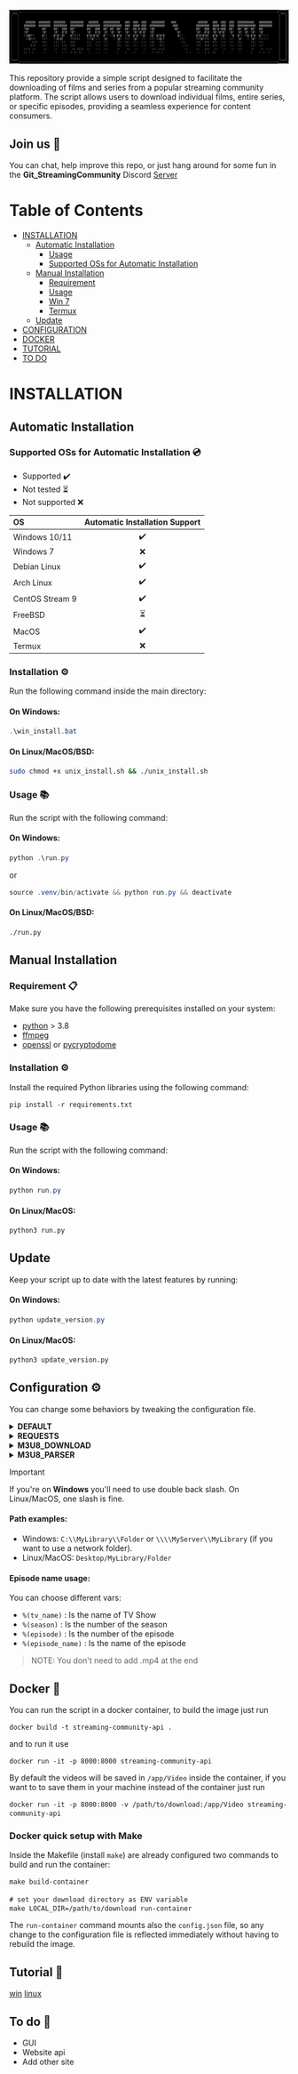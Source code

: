 <p align="center">
    <img src="./Src/Assets/min_logo.png">
</p>


This repository provide a simple script designed to facilitate the downloading of films and series from a popular streaming community platform. The script allows users to download individual films, entire series, or specific episodes, providing a seamless experience for content consumers.

## Join us 🌟
You can chat, help improve this repo, or just hang around for some fun in the **Git_StreamingCommunity** Discord [Server](https://discord.com/invite/8vV68UGRc7)

# Table of Contents

* [INSTALLATION](#installation)
  * [Automatic Installation](#automatic-installation)
    * [Usage](#usage-automatic)
    * [Supported OSs for Automatic Installation](#automatic-installation-os)
  * [Manual Installation](#manual-installation)
    * [Requirement](#requirement)
    * [Usage](#usage-manual)
    * [Win 7](https://github.com/Ghost6446/StreamingCommunity_api/wiki/Installation#win-7)
    * [Termux](https://github.com/Ghost6446/StreamingCommunity_api/wiki/Termux) 
  * [Update](#update)
* [CONFIGURATION](#configuration)
* [DOCKER](#docker)
* [TUTORIAL](#tutorial)
* [TO DO](#to-do)

# INSTALLATION

## Automatic Installation
<a id="automatic-installation-os"></a>
### Supported OSs for Automatic Installation 💿
- Supported ✔️
- Not tested ⏳
- Not supported ❌

| OS                  |       Automatic Installation Support       |
|:--------------------|:--------------------:|
| Windows 10/11       |          ✔️          |
| Windows 7           |          ❌          |
| Debian Linux        |          ✔️          |
| Arch Linux          |          ✔️          |
| CentOS Stream 9     |          ✔️          |
| FreeBSD             |          ⏳           |
| MacOS               |          ✔️          |
| Termux              |          ❌          |

### Installation ⚙️
Run the following command inside the main directory:
#### On Windows:
```powershell
.\win_install.bat
```

#### On Linux/MacOS/BSD:
```bash
sudo chmod +x unix_install.sh && ./unix_install.sh
```

<a id="usage-automatic"></a>
### Usage 📚

Run the script with the following command:
#### On Windows:
```powershell
python .\run.py
```
or
```powershell
source .venv/bin/activate && python run.py && deactivate
```

#### On Linux/MacOS/BSD:
```bash
./run.py
```

## Manual Installation
<a id="requirement"></a>
### Requirement 📋

Make sure you have the following prerequisites installed on your system:

* [python](https://www.python.org/downloads/) > 3.8
* [ffmpeg](https://www.gyan.dev/ffmpeg/builds/)
* [openssl](https://www.openssl.org) or [pycryptodome](https://pypi.org/project/pycryptodome/)

### Installation ⚙️

Install the required Python libraries using the following command:

```
pip install -r requirements.txt
```

<a id="usage-manual"></a>
### Usage 📚

Run the script with the following command:

#### On Windows:

```powershell
python run.py
```

#### On Linux/MacOS:

```bash
python3 run.py
```


## Update

Keep your script up to date with the latest features by running:

#### On Windows:

```powershell
python update_version.py
```

#### On Linux/MacOS:

```bash
python3 update_version.py
```

<a id="configuration"></a>
## Configuration ⚙️

You can change some behaviors by tweaking the configuration file.

<details>
  <summary><strong>DEFAULT</strong></summary>

  * **debug**: Enables or disables debug mode.
    - **Default Value**: `false`

  * **root_path**: Path where the script will add movies and TV series folders (see [Path Examples](#Path-examples)).
    - **Default Value**: `Video`

  * **map_episode_name**: Mapping to choose the name of all episodes of TV Shows (see [Episode Name Usage](#Episode-name-usage)).
    - **Default Value**: `%(tv_name)_S%(season)E%(episode)_%(episode_name)`

  * **not_close**: When activated, prevents the script from closing after its initial execution, allowing it to restart automatically after completing the first run.
    - **Default Value**: `false`

</details>

<details>
  <summary><strong>REQUESTS</strong></summary>

  * **timeout**: The timeout value for requests.
    - **Default Value**: `15`

  * **verify_ssl**: Whether to verify SSL certificates.
    - **Default Value**: `false`

  * **proxy**: To use proxy create a file with name list_proxy.txt and copy ip and port like "122.114.232.137:8080". They need to be http 

</details>

<details>
  <summary><strong>M3U8_DOWNLOAD</strong></summary>

  * **tqdm_use_large_bar**: Whether to use large progress bars during downloads (Downloading %desc: %percentage:.2f %bar %elapsed < %remaining %postfix
    - **Default Value**: `true`
    - **Example Value**: `false` with Proc: %percentage:.2f %remaining %postfix

  * **specific_list_audio**: A list of specific audio languages to download.
    - **Example Value**: `['ita']`

  * **specific_list_subtitles**: A list of specific subtitle languages to download.
    - **Example Value**: `['ara', 'baq', 'cat', 'chi', 'cze', 'dan', 'dut', 'eng', 'fil', 'fin', 'forced-ita', 'fre', 'ger', 'glg', 'gre', 'heb', 'hin', 'hun', 'ind', 'ita', 'jpn', 'kan', 'kor', 'mal', 'may', 'nob', 'nor', 'pol', 'por', 'rum', 'rus', 'spa', 'swe', 'tam', 'tel', 'tha', 'tur', 'ukr', 'vie']`

  * **cleanup_tmp_folder**: Upon final conversion, ensures the removal of all unformatted audio, video tracks, and subtitles from the temporary folder, thereby maintaining cleanliness and efficiency.
    - **Default Value**: `false`

</details>

<details>
  <summary><strong>M3U8_PARSER</strong></summary>

  * **force_resolution**: Forces the use of a specific resolution. `-1` means no forced resolution.
    - **Default Value**: `-1`
    - **Example Value**: `1080`

  * **get_only_link**: Print hls m3u8 link and path file.
  - **Default Value**: `false`

</details>

> [!IMPORTANT]
> If you're on **Windows** you'll need to use double back slash. On Linux/MacOS, one slash is fine.

#### Path examples:

* Windows: `C:\\MyLibrary\\Folder` or `\\\\MyServer\\MyLibrary` (if you want to use a network folder).
* Linux/MacOS: `Desktop/MyLibrary/Folder`

#### Episode name usage:

You can choose different vars:

* `%(tv_name)` : Is the name of TV Show
* `%(season)` : Is the number of the season
* `%(episode)` : Is the number of the episode
* `%(episode_name)` : Is the name of the episode

> NOTE: You don't need to add .mp4 at the end

<a id="docker"></a>
## Docker 🐳

You can run the script in a docker container, to build the image just run

```
docker build -t streaming-community-api .
```

and to run it use

```
docker run -it -p 8000:8000 streaming-community-api
```

By default the videos will be saved in `/app/Video` inside the container, if you want to to save them in your machine instead of the container just run

```
docker run -it -p 8000:8000 -v /path/to/download:/app/Video streaming-community-api
```

### Docker quick setup with Make

Inside the Makefile (install `make`) are already configured two commands to build and run the container:

```
make build-container

# set your download directory as ENV variable
make LOCAL_DIR=/path/to/download run-container
```

The `run-container` command mounts also the `config.json` file, so any change to the configuration file is reflected immediately without having to rebuild the image.

<a id="tutorial"></a>
## Tutorial 📖

[win](https://www.youtube.com/watch?v=mZGqK4wdN-k)
[linux](https://www.youtube.com/watch?v=0qUNXPE_mTg)

<a id="to-do"></a>
## To do 📝
- GUI
- Website api
- Add other site

